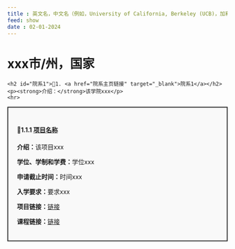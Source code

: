 ```yaml
---
title : 英文名，中文名（例如，University of California, Berkeley (UCB)，加利福尼亚大学伯克利分校）
feed: show
date : 02-01-2024
---
```



<!DOCTYPE html>
<html lang="zh">
<head>
    <meta charset="UTF-8">
    <title>英文名，中文名（例如，University of California, Berkeley (UCB)，加利福尼亚大学伯克利分校）</title>
    <style>
        .project-box {
            border: 2px solid #333; /* 黑色边框 */
            padding: 20px; /* 内边距 */
            margin: 10px 0; /* 外边距 */
            background-color: #f9f9f9; /* 背景颜色 */
        }
    </style>
</head>
<body>
    <h1>xxx市/州，国家</h1>

    <h2 id="院系1">🏫1. <a href="院系主页链接" target="_blank">院系1</a></h2>
    <p><strong>介绍：</strong>该学院xxx</p>
    <hr>
  
 <div class="project-box">
        <h4>🤖1.1.1 <a href="项目网页链接" target="_blank">项目名称</a></h4>
        <p><strong>介绍：</strong>该项目xxx</p>
        <p><strong>学位、学制和学费：</strong>学位xxx</p>
        <p><strong>申请截止时间：</strong>时间xxx</p>
        <p><strong>入学要求：</strong>要求xxx</p>
        <p><strong>项目链接：</strong><a href="项目网页链接" target="_blank">链接</a></p>
        <p><strong>课程链接：</strong><a href="项目网页链接" target="_blank">链接</a></p>
    </div>
</body>
</html>
